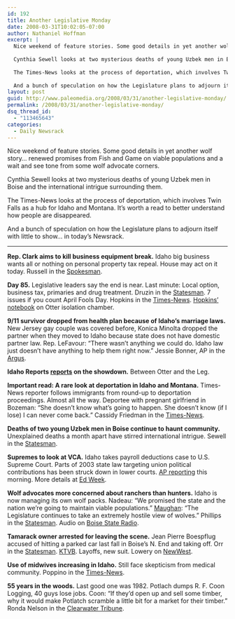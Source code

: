 ```yaml
---
id: 192
title: Another Legislative Monday
date: 2008-03-31T10:02:05-07:00
author: Nathaniel Hoffman
excerpt: |
  Nice weekend of feature stories. Some good details in yet another wolf story... renewed promises from Fish and Game on viable populations and a wait and see tone from some wolf advocate corners. <p />
  
  Cynthia Sewell looks at two mysterious deaths of young Uzbek men in Boise and the international intrigue surrounding them. <p />
  
  The Times-News looks at the process of deportation, which involves Twin Falls as a hub for Idaho and Montana. It's worth a read to better understand how people disappear. <p />
  
  And a bunch of speculation on how the Legislature plans to adjourn itself with little to show... in today's <a href="http://www.paleomedia.org/2008/03/31/another-legislative-monday/">Newsrack</a>. <p />
layout: post
guid: http://www.paleomedia.org/2008/03/31/another-legislative-monday/
permalink: /2008/03/31/another-legislative-monday/
dsq_thread_id:
  - "113465643"
categories:
  - Daily Newsrack
---
```

Nice weekend of feature stories. Some good details in yet another wolf story&#8230; renewed promises from Fish and Game on viable populations and a wait and see tone from some wolf advocate corners. 

Cynthia Sewell looks at two mysterious deaths of young Uzbek men in Boise and the international intrigue surrounding them. 

The Times-News looks at the process of deportation, which involves Twin Falls as a hub for Idaho and Montana. It&#8217;s worth a read to better understand how people are disappeared. 

And a bunch of speculation on how the Legislature plans to adjourn itself with little to show&#8230; in today&#8217;s Newsrack. 

* * *

**Rep. Clark aims to kill business equipment break.** Idaho big business wants all or nothing on personal property tax repeal. House may act on it today. Russell in the [Spokesman](http://www.spokesmanreview.com/idaho/story.asp?ID=238206&page=all).

**Day 85.** Legislative leaders say the end is near. Last minute: Local option, business tax, primaries and drug treatment. Druzin in the [Statesman](http://www.idahostatesman.com/idahopolitics/story/337446.html). 7 issues if you count April Fools Day. Hopkins in the [Times-News](http://www.magicvalley.com/articles/2008/03/30/news/local_state/133811.txt). [Hopkins&#8217; notebook](http://www.magicvalley.com/articles/2008/03/30/news/local_state/133841.txt) on Otter isolation chamber.

**9/11 survivor dropped from health plan because of Idaho&#8217;s marriage laws.** New Jersey gay couple was covered before, Konica Minolta dropped the partner when they moved to Idaho because state does not have domestic partner law. Rep. LeFavour: &#8220;There wasn&#8217;t anything we could do. Idaho law just doesn&#8217;t have anything to help them right now.&#8221; Jessie Bonner, AP in the [Argus](http://hosted.ap.org/dynamic/stories/L/LOST_BENEFITS_IDOL-?SITE=ORONT&SECTION=HOME&TEMPLATE=DEFAULT).

**Idaho Reports [reports](http://idahoptv.org/idreports/) on the showdown.** Between Otter and the Leg.

**Important read: A rare look at deportation in Idaho and Montana.** Times-News reporter follows immigrants from round-up to deportation proceedings. Almost all the way. Deportee with pregnant girlfriend in Bozeman: &#8220;She doesn&#8217;t know what&#8217;s going to happen. She doesn&#8217;t know (if I lose) I can never come back.&#8221; Cassidy Friedman in the [Times-News](http://www.magicvalley.com/articles/2008/03/30/news/top_story/133809.txt). 

**Deaths of two young Uzbek men in Boise continue to haunt community.** Unexplained deaths a month apart have stirred international intrigue. Sewell in the [Statesman](http://www.idahostatesman.com/localnews/story/337502.html).

**Supremes to look at VCA.** Idaho takes payroll deductions case to U.S. Supreme Court. Parts of 2003 state law targeting union political contributions has been struck down in lower courts. [AP reporting](http://ap.google.com/article/ALeqM5j4L1DHfRt3wXhKj5k6hCkQtHlSmQD8VOFAQG0) this morning. More details at [Ed Week](http://www.edweek.org/ew/articles/2008/03/31/31scotus_web.h27.html?levelId=1000&rale2=KQE5d7nM%2FXAYPsVRXwnFWYRqIIX2bhy1%2BKNA5buLAWF0W25tVJfsrfwMgwyJxD5CFnTWOLXeyBok%0A6Xd0RLtDs90u7gxFZfXrEm8%2FPe6QF9QZDnDkl1tXuD7c4KP687zfc97x2AtWPFGjWFm3VX%2F2zYQo%0A39Wmz6Q2AmagJWVK5pkHSJmExu6ySbKO0gjUKhiV%2B8A9HOYdP3UZqSQkdoAz7sFFF5itWM%2BtH7MV%0A44BYr0lBoflekgqP5jRyBuIK356xVuhHLzNDIc%2B65n8ohW3BQuKiwmucUyVxDL1LzJiwi2KUX9XR%0ARcRH3NTdLJJDtITghsLnaBFTNdAnWHYsa4mTUZKsYAhy6cNG7aAoCFArgINxhDQLU3Aca3jqcvFU%0AliIewWA1rsZgeDioUnhwCdzPE%2FHJHF%2BsxKemjGtbVOnPx3mdriLL1rjF3Z%2FcQasNCDidTmiMRxUW%0AGiHKOQeA%2FhdNcCc%2BtLbwHDCS0WCLFK8xN85BiGDoBwGJRdjMQkLTOog88C%2BfTd1CP4VUjbMEZlYF%0AY1boRy8zQyHPBYQS9iUu68vJBu46PQ9Tq1SNswRmVgVjVuhHLzNDIc%2FmmzKgimoSrmTbVtEAFf7o%0APtzgo%2FrzvN96hhJKC1j5Df6tTBEFOWBIv8Q7jS6UKXWKLJ5OrOr%2FlohpTs300jgeT7JruyYAuh8q%0AY6FtflmWGPUnbW1nF64wZKNb2EfmuVrmXNQW1T0bJ2siUH2jV4j2LIQl3AYX%2BiYUwdHes48H74JH%0A1uT2OcltZfDerw44Xqdbr%2FH8X4Ccv3mHpbBmgonr8SeMXP1ppsznso8oz2tSGPaZRK3vJSkB).

**Wolf advocates more concerned about ranchers than hunters.** Idaho is now managing its own wolf packs. Nadeau: &#8220;We promised the state and the nation we&#8217;re going to maintain viable populations.&#8221; [Maughan](http://wolves.wordpress.com/): &#8220;The Legislature continues to take an extremely hostile view of wolves.&#8221; Phillips in the [Statesman](http://www.idahostatesman.com/localnews/story/336737.html). Audio on [Boise State Radio](http://www.publicbroadcasting.net/idaho/news.newsmain?action=article&ARTICLE_ID=1251818&sectionID=1).

**Tamarack owner arrested for leaving the scene.** Jean Pierre Boespflug accused of hitting a parked car last fall in Boise&#8217;s N. End and taking off. Orr in the [Statesman](http://www.idahostatesman.com/newsupdates/story/336133.html). [KTVB](http://www.ktvb.com/news/localnews/stories/ktvbn-mar2808-boespflug.b6e6d38.html). Layoffs, new suit. Lowery on [NewWest](http://www.newwest.net/city/article/tamarack_announces_layoffs_credit_suisse_sues_resorts_investors/C108/L108/).

**Use of midwives increasing in Idaho.** Still face skepticism from medical community. Poppino in the [Times-News](http://www.magicvalley.com/articles/2008/03/31/news/local_state/133869.txt).

**55 years in the woods.** Last good one was 1982. Potlach dumps R. F. Coon Logging, 40 guys lose jobs. Coon: &#8220;If they’d open up and sell some timber, why it would make Potlatch scramble a little bit for a market for their timber.” Ronda Nelson in the [Clearwater Tribune](http://www.clearwatertribune.com/Weekly%20Pages/03-27-08/March2708RayCoon.htm).